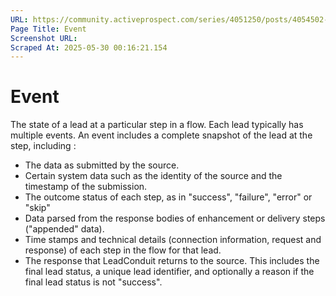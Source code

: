 ```yaml
---
URL: https://community.activeprospect.com/series/4051250/posts/4054502-activeprospect-product-glossary
Page Title: Event
Screenshot URL: 
Scraped At: 2025-05-30 00:16:21.154
---
```


# Event

The state of a lead at a particular step in a flow. Each lead typically has multiple events. An event includes a complete snapshot of the lead at the step, including :
- The data as submitted by the source.
- Certain system data such as the identity of the source and the timestamp of the submission.
- The outcome status of each step, as in "success", "failure", "error" or "skip"
- Data parsed from the response bodies of enhancement or delivery steps ("appended" data).
- Time stamps and technical details (connection information, request and response) of each step in the flow for that lead.
- The response that LeadConduit returns to the source. This includes the final lead status, a unique lead identifier, and optionally a reason if the final lead status is not "success".